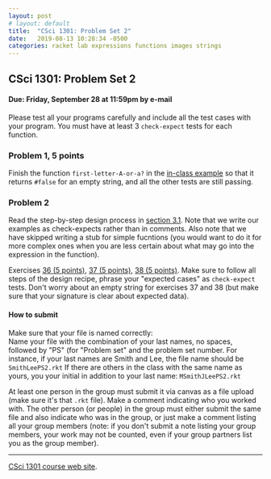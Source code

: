 ```yaml
---
layout: post
# layout: default
title:  "CSci 1301: Problem Set 2"
date:   2019-08-13 10:28:34 -0500
categories: racket lab expressions functions images strings
---
```


CSci 1301: Problem Set 2
------------------------

#### Due: Friday, September 28 at 11:59pm by e-mail

Please test all your programs carefully and include all the test cases
with your program. You must have at least 3 `check-expect` tests for
each function.

### Problem 1, 5 points

Finish the function `first-letter-A-or-a?` in the [in-class
example](../examples/expressions_functions_solution.rkt) so that it
returns `#false` for an empty string, and all the other tests are still
passing.

### Problem 2

Read the step-by-step design process in [section
3.1](https://htdp.org/2018-01-06/Book/part_one.html#%28part._sec~3adesign-func%29).
Note that we write our examples as check-expects rather than in
comments. Also note that we have skipped writing a stub for simple
fucntions (you would want to do it for more complex ones when you are
less certain about what may go into the expression in the function).

Exercises [36 (5
points)](https://htdp.org/2018-01-06/Book/part_one.html#%28counter._%28exercise._design3%29%29),
[37 (5
points)](https://htdp.org/2018-01-06/Book/part_one.html#%28counter._%28exercise._design4%29%29),
[38 (5
points)](https://htdp.org/2018-01-06/Book/part_one.html#%28counter._%28exercise._design5%29%29).
Make sure to follow all steps of the design recipe, phrase your
\"expected cases\" as `check-expect` tests. Don\'t worry about an empty
string for exercises 37 and 38 (but make sure that your signature is
clear about expected data).

#### How to submit

Make sure that your file is named correctly:\
Name your file with the combination of your last names, no spaces,
followed by \"PS\" (for \"Problem set\" and the problem set number. For
instance, if your last names are Smith and Lee, the file name should be
`SmithLeePS2.rkt` If there are others in the class with the same name as
yours, you your initial in addition to your last name:
`MSmithJLeePS2.rkt`

At least one person in the group must submit it via canvas as a file
upload (make sure it\'s that `.rkt` file). Make a comment indicating who
you worked with. The other person (or people) in the group must either
submit the same file and also indicate who was in the group, or just
make a comment listing all your group members (note: if you don\'t
submit a note listing your group members, your work may not be counted,
even if your group partners list you as the group member).

------------------------------------------------------------------------

[CSci 1301 course web site](../index.html).
